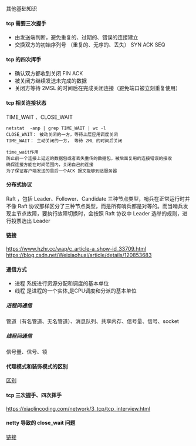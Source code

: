 其他基础知识

#### tcp 需要三次握手
- 由发送端判断，避免重复的、过期的、错误的连接建立
- 交换双方的初始序列号 （重复的、无序的、丢失） SYN ACK SEQ


#### tcp 的四次挥手
- 确认双方都收到关闭 FIN ACK
- 被关闭方继续发送未完成的数据
- 关闭方等待 2MSL 的时间后在完成关闭连接（避免端口被立刻重复使用）

#### tcp 相关连接状态
TIME_WAIT 、CLOSE_WAIT 
```
netstat  -anp | grep TIME_WAIT | wc -l
CLOSE_WAIT： 被动关闭的一方，等待上层应用调度关闭
TIME_WAIT： 主动关闭的一方， 等待 2ML 的时间后关闭

time_wait作用
防止前一个连接上延迟的数据包或者丢失重传的数据包，被后面复用的连接错误的接收
确保连接方能在时间范围内，关闭自己的连接
为了保证客户端发送的最后一个ACK 报文能够到达服务器
```
#### 分布式协议
Raft ，包括 Leader、Follower、Candidate 三种节点类型，哨兵在正常运行时并不像 Raft 协议那样区分了三种节点类型，而是所有哨兵都是对等的。而当哨兵发现主节点故障，要执行故障切换时，会按照 Raft 协议中 Leader 选举的规则，进行投票选出 Leader

#### 链接
https://www.hzhr.cc/wap/c_article-a_show-id_33709.html <br>
https://blog.csdn.net/Weixiaohuai/article/details/120853683

#### 通信方式
- 进程 系统进行资源分配和调度的基本单位
- 线程 是进程的一个实体,是CPU调度和分派的基本单位
##### 进程间通信
管道（有名管道、无名管道）、消息队列、共享内存、信号量、信号、socket
##### 线程间通信
信号量、信号、锁

#### 代理模式和装饰模式的区别
[区别](https://worktile.com/kb/ask/37725.html) <br>

#### tcp 三次握手、四次挥手
https://xiaolincoding.com/network/3_tcp/tcp_interview.html <br>

#### netty 导致的 close_wait 问题
[链接](https://mp.weixin.qq.com/s?__biz=MzU3Njk0MTc3Ng==&mid=2247486020&idx=1&sn=f7cf41aec28e2e10a46228a64b1c0a5c&scene=21#wechat_redirect)
